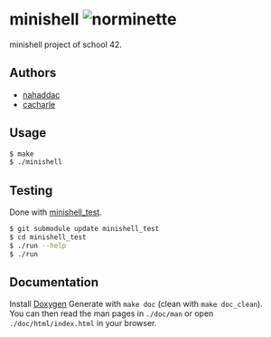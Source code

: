 # minishell ![norminette](https://github.com/ouaisbrefbams/minishell/workflows/norminette/badge.svg)

minishell project of school 42.

## Authors

* [nahaddac](https://github.com/nass1pro)
* [cacharle](https://github.com/cacharle)

## Usage

```sh
$ make
$ ./minishell
```

## Testing

Done with [minishell\_test](https://github.com/cacharle/minishell_test).

```sh
$ git submodule update minishell_test
$ cd minishell_test
$ ./run --help
$ ./run
```

## Documentation

Install [Doxygen](https://www.doxygen.nl/index.html)
Generate with `make doc` (clean with `make doc_clean`).  
You can then read the man pages in `./doc/man` or open `./doc/html/index.html` in your browser.

